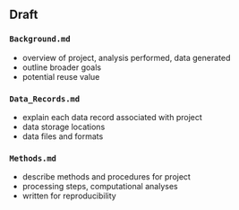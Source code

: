 ## Draft

### `Background.md`

- overview of project, analysis performed, data generated
- outline broader goals
- potential reuse value

### `Data_Records.md`

- explain each data record associated with project
- data storage locations
- data files and formats

### `Methods.md`

- describe methods and procedures for project
- processing steps, computational analyses
- written for reproducibility